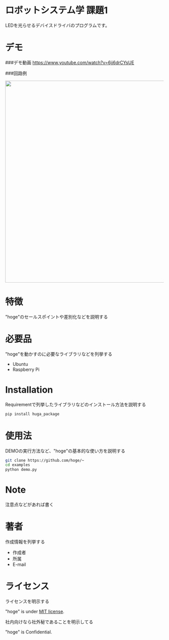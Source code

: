 # ロボットシステム学 課題1
 
LEDを光らせるデバイスドライバのプログラムです。
 
# デモ
###デモ動画
https://www.youtube.com/watch?v=6jj6drCYsUE

###回路例

<img src="https://user-images.githubusercontent.com/93714969/146319800-2da83175-fd14-4953-8905-f17996abc907.jpg" width="640px">


 
# 特徴
 
"hoge"のセールスポイントや差別化などを説明する
 
# 必要品
 
"hoge"を動かすのに必要なライブラリなどを列挙する
 
* Ubuntu
* Raspberry Pi
 
# Installation
 
Requirementで列挙したライブラリなどのインストール方法を説明する
 
```bash
pip install huga_package
```
 
# 使用法
 
DEMOの実行方法など、"hoge"の基本的な使い方を説明する
 
```bash
git clone https://github.com/hoge/~
cd examples
python demo.py
```
 
# Note
 
注意点などがあれば書く
 
# 著者
 
作成情報を列挙する
 
* 作成者
* 所属
* E-mail
 
# ライセンス
ライセンスを明示する
 
"hoge" is under [MIT license](https://en.wikipedia.org/wiki/MIT_License).
 
社内向けなら社外秘であることを明示してる
 
"hoge" is Confidential.

